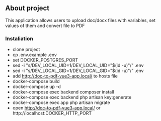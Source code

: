 
## About project

This application allows users to upload doc/docx files with variables, set values of them and convert file to PDF

### Instaliation

- clone project
- cp .env.example .env
- set DOCKER_POSTGRES_PORT
- sed -i "s/DEV_LOCAL_UID=1/DEV_LOCAL_UID="$(id -u)"/" .env 
- sed -i "s/DEV_LOCAL_GID=1/DEV_LOCAL_GID="$(id -u)"/" .env
- add http://doc-to-pdf-vue3-app.local/ to hosts file
- docker-compose build
- docker-compose up -d
- docker-compose exec backend composer install
- docker-compose exec backend php artisan key:generate
- docker-compose exec app php artisan migrate
- open http://doc-to-pdf-vue3-app.local/ or  http://localhost:DOCKER_HTTP_PORT

